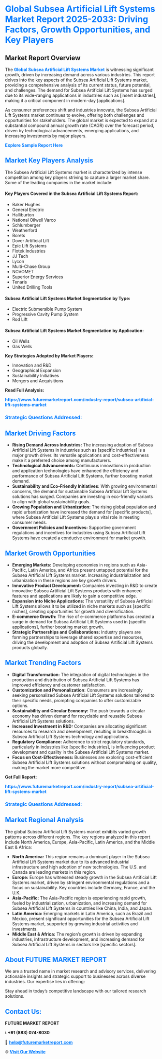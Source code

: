 <h1 style="color: #007BFF;">Global Subsea Artificial Lift Systems Market Report 2025-2033: Driving Factors, Growth Opportunities, and Key Players</h1>

<section id="overview">
<h2>Market Report Overview</h2>
<p>The <a href="https://www.futuremarketreport.com/industry-report/subsea-artificial-lift-systems-market" style="color: #007BFF; text-decoration: none;"><strong>Global Subsea Artificial Lift Systems Market</strong></a> is witnessing significant growth, driven by increasing demand across various industries. This report delves into the key aspects of the Subsea Artificial Lift Systems market, providing a comprehensive analysis of its current status, future potential, and challenges. The demand for Subsea Artificial Lift Systems has surged due to its wide-ranging applications in industries such as [insert industries], making it a critical component in modern-day [applications].</p>
<p>As consumer preferences shift and industries innovate, the Subsea Artificial Lift Systems market continues to evolve, offering both challenges and opportunities for stakeholders. The global market is expected to expand at a substantial compound annual growth rate (CAGR) over the forecast period, driven by technological advancements, emerging applications, and increasing investments by major players.</p>
</section>

<section id="overview">
<p><a href="https://www.futuremarketreport.com/request-sample/reportId=57891" style="color: #007BFF; text-decoration: none;"><strong>Explore Sample Report Here</strong></a></p>
</section>

<section id="key-players">
<h2 style="color: #007BFF;">Market Key Players Analysis</h2>
<p>The Subsea Artificial Lift Systems market is characterized by intense competition among key players striving to capture a larger market share. Some of the leading companies in the market include:</p>
<h4>Key Players Covered in the Subsea Artificial Lift Systems Report:</h4>
<ul><li>Baker Hughes</li><li>General Electric</li><li>Halliburton</li><li>National Oilwell Varco</li><li>Schlumberger</li><li>Weatherford</li><li>Borets</li><li>Dover Artificial Lift</li><li>Epic Lift Systems</li><li>Flotek Industries</li><li>JJ Tech</li><li>Lycon</li><li>Multi-Chase Group</li><li>NOVOMET</li><li>Superior Energy Services</li><li>Tenaris</li><li>United Drilling Tools</li></ul>
<h4>Subsea Artificial Lift Systems Market Segmentation by Type:</h4>
<ul><li>Electric Submersible Pump System</li><li>Progressive Cavity Pump System</li><li>Rod Lift</li></ul>

<h4>Subsea Artificial Lift Systems Market Segmentation by Application:</h4>
<ul><li>Oil Wells</li><li>Gas Wells</li></ul>
<p><strong>Key Strategies Adopted by Market Players:</strong></p>
<ul>
<li>Innovation and R&D</li>
<li>Geographical Expansion</li>
<li>Sustainability Initiatives</li>
<li>Mergers and Acquisitions</li>
</ul>
</section>

<section>
<p><strong>Read Full Analysis: </strong></p><a href="https://www.futuremarketreport.com/industry-report/subsea-artificial-lift-systems-market" style="color: #007BFF; text-decoration: none;"><strong>https://www.futuremarketreport.com/industry-report/subsea-artificial-lift-systems-market</strong></a>
<h3 style="color: #007BFF;">Strategic Questions Addressed:</h3>
</section>

<section id="driving-factors">
<h2 style="color: #007BFF;">Market Driving Factors</h2>
<ul>
<li><strong>Rising Demand Across Industries:</strong> The increasing adoption of Subsea Artificial Lift Systems in industries such as [specific industries] is a major growth driver. Its versatile applications and cost-effectiveness make it a preferred choice among manufacturers.</li>
<li><strong>Technological Advancements:</strong> Continuous innovations in production and application technologies have enhanced the efficiency and performance of Subsea Artificial Lift Systems, further boosting market demand.</li>
<li><strong>Sustainability and Eco-Friendly Initiatives:</strong> With growing environmental concerns, the demand for sustainable Subsea Artificial Lift Systems solutions has surged. Companies are investing in eco-friendly variants to align with global sustainability goals.</li>
<li><strong>Growing Population and Urbanization:</strong> The rising global population and rapid urbanization have increased the demand for [specific products], where Subsea Artificial Lift Systems plays a vital role in meeting consumer needs.</li>
<li><strong>Government Policies and Incentives:</strong> Supportive government regulations and incentives for industries using Subsea Artificial Lift Systems have created a conducive environment for market growth.</li>
</ul>
</section>

<section id="growth-opportunities">
<h2 style="color: #007BFF;">Market Growth Opportunities</h2>
<ul>
<li><strong>Emerging Markets:</strong> Developing economies in regions such as Asia-Pacific, Latin America, and Africa present untapped potential for the Subsea Artificial Lift Systems market. Increasing industrialization and urbanization in these regions are key growth drivers.</li>
<li><strong>Innovative Product Development:</strong> Companies investing in R&D to create innovative Subsea Artificial Lift Systems products with enhanced features and applications are likely to gain a competitive edge.</li>
<li><strong>Expansion into Niche Applications:</strong> The versatility of Subsea Artificial Lift Systems allows it to be utilized in niche markets such as [specific niches], creating opportunities for growth and diversification.</li>
<li><strong>E-commerce Growth:</strong> The rise of e-commerce platforms has created a surge in demand for Subsea Artificial Lift Systems used in [specific applications], further boosting market growth.</li>
<li><strong>Strategic Partnerships and Collaborations:</strong> Industry players are forming partnerships to leverage shared expertise and resources, driving the development and adoption of Subsea Artificial Lift Systems products globally.</li>
</ul>
</section>

<section id="trending-factors">
<h2 style="color: #007BFF;">Market Trending Factors</h2>
<ul>
<li><strong>Digital Transformation:</strong> The integration of digital technologies in the production and distribution of Subsea Artificial Lift Systems has improved efficiency and customer satisfaction.</li>
<li><strong>Customization and Personalization:</strong> Consumers are increasingly seeking personalized Subsea Artificial Lift Systems solutions tailored to their specific needs, prompting companies to offer customizable options.</li>
<li><strong>Sustainability and Circular Economy:</strong> The push towards a circular economy has driven demand for recyclable and reusable Subsea Artificial Lift Systems solutions.</li>
<li><strong>Increased Investment in R&D:</strong> Companies are allocating significant resources to research and development, resulting in breakthroughs in Subsea Artificial Lift Systems technology and applications.</li>
<li><strong>Regulatory Compliance:</strong> Adherence to strict regulatory standards, particularly in industries like [specific industries], is influencing product development and quality in the Subsea Artificial Lift Systems market.</li>
<li><strong>Focus on Cost-Effectiveness:</strong> Businesses are exploring cost-efficient Subsea Artificial Lift Systems solutions without compromising on quality, making the market more competitive.</li>
</ul>
</section>

<section>
<p><strong>Get Full Report: </strong></p><a href="https://www.futuremarketreport.com/industry-report/subsea-artificial-lift-systems-market" style="color: #007BFF; text-decoration: none;"><strong>https://www.futuremarketreport.com/industry-report/subsea-artificial-lift-systems-market</strong></a>
<h3 style="color: #007BFF;">Strategic Questions Addressed:</h3>
</section>


<section id="regional-analysis">
<h2 style="color: #007BFF;">Market Regional Analysis</h2>
<p>The global Subsea Artificial Lift Systems market exhibits varied growth patterns across different regions. The key regions analyzed in this report include North America, Europe, Asia-Pacific, Latin America, and the Middle East & Africa:</p>
<ul>
<li><strong>North America:</strong> This region remains a dominant player in the Subsea Artificial Lift Systems market due to its advanced industrial infrastructure and high adoption of new technologies. The U.S. and Canada are leading markets in this region.</li>
<li><strong>Europe:</strong> Europe has witnessed steady growth in the Subsea Artificial Lift Systems market, driven by stringent environmental regulations and a focus on sustainability. Key countries include Germany, France, and the U.K.</li>
<li><strong>Asia-Pacific:</strong> The Asia-Pacific region is experiencing rapid growth, fueled by industrialization, urbanization, and increasing demand for Subsea Artificial Lift Systems in countries like China, India, and Japan.</li>
<li><strong>Latin America:</strong> Emerging markets in Latin America, such as Brazil and Mexico, present significant opportunities for the Subsea Artificial Lift Systems market, supported by growing industrial activities and investments.</li>
<li><strong>Middle East & Africa:</strong> The region’s growth is driven by expanding industries, infrastructure development, and increasing demand for Subsea Artificial Lift Systems in sectors like [specific sectors].</li>
</ul>
</section>

<footer>
<h2 style="color: #007BFF;">About FUTURE MARKET REPORT</h2>
<p>We are a trusted name in market research and advisory services, delivering actionable insights and strategic support to businesses across diverse industries. Our expertise lies in offering:</p>

<p>Stay ahead in today’s competitive landscape with our tailored research solutions.</p>

<h2 style="color: #007BFF;">Contact Us:</h2>
<p><strong>FUTURE MARKET REPORT</strong></p>
<p>📞 <strong>+91 (883) 074-8030</strong></p>
<p>📧 <strong><a href="mailto:help@futuremarketreport.com" style="color: #007BFF;">help@futuremarketreport.com</a></strong></p>
<p>🌐 <strong><a href="https://www.futuremarketreport.com/" style="color: #007BFF;">Visit Our Website</a></strong></p>
</footer>
